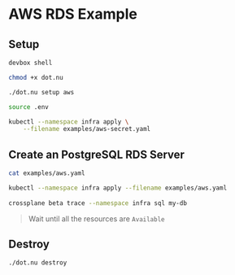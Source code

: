 # AWS RDS Example

## Setup

```bash
devbox shell

chmod +x dot.nu

./dot.nu setup aws

source .env

kubectl --namespace infra apply \
    --filename examples/aws-secret.yaml
```

## Create an PostgreSQL RDS Server

```bash
cat examples/aws.yaml

kubectl --namespace infra apply --filename examples/aws.yaml
    
crossplane beta trace --namespace infra sql my-db
```

> Wait until all the resources are `Available`

## Destroy 

```sh
./dot.nu destroy
```